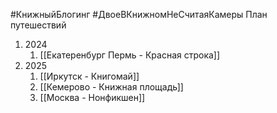 #КнижныйБлогинг #ДвоеВКнижномНеСчитаяКамеры
План путешествий
1. 2024
	1. [[Екатеренбург Пермь - Красная строка]]
2. 2025 
	  1. [[Иркутск - Книгомай]]
	  2. [[Кемерово - Книжная площадь]]
	  3. [[Москва - Нонфикшен]]
   